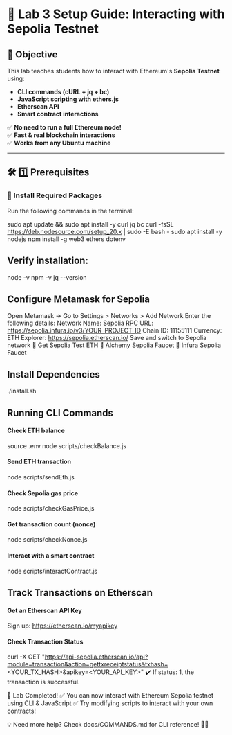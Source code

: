 # 📖 Lab 3 Setup Guide: Interacting with Sepolia Testnet

## 🎯 **Objective**
This lab teaches students how to interact with Ethereum's **Sepolia Testnet** using:
- **CLI commands (cURL + jq + bc)**  
- **JavaScript scripting with ethers.js**  
- **Etherscan API**  
- **Smart contract interactions**  

✅ **No need to run a full Ethereum node!**  
✅ **Fast & real blockchain interactions**  
✅ **Works from any Ubuntu machine**  

---

## 🛠 **1️⃣ Prerequisites**
### **🔹 Install Required Packages**
Run the following commands in the terminal:

sudo apt update && sudo apt install -y curl jq bc
curl -fsSL https://deb.nodesource.com/setup_20.x | sudo -E bash -
sudo apt install -y nodejs
npm install -g web3 ethers dotenv

## Verify installation:

node -v
npm -v
jq --version



## Configure Metamask for Sepolia
Open Metamask → Go to Settings > Networks > Add Network
Enter the following details:
Network Name: Sepolia
RPC URL: https://sepolia.infura.io/v3/YOUR_PROJECT_ID
Chain ID: 11155111
Currency: ETH
Explorer: https://sepolia.etherscan.io/
Save and switch to Sepolia network
🔹 Get Sepolia Test ETH
🔗 Alchemy Sepolia Faucet
🔗 Infura Sepolia Faucet

## Install Dependencies
./install.sh


## Running CLI Commands
#### Check ETH balance

source .env
node scripts/checkBalance.js

#### Send ETH transaction
node scripts/sendEth.js

#### Check Sepolia gas price
node scripts/checkGasPrice.js

#### Get transaction count (nonce)
node scripts/checkNonce.js

#### Interact with a smart contract
node scripts/interactContract.js

## Track Transactions on Etherscan
#### Get an Etherscan API Key
Sign up: https://etherscan.io/myapikey

#### Check Transaction Status
curl -X GET "https://api-sepolia.etherscan.io/api?module=transaction&action=gettxreceiptstatus&txhash=<YOUR_TX_HASH>&apikey=<YOUR_API_KEY>"
✔️ If status: 1, the transaction is successful.

🎯 Lab Completed!
✅ You can now interact with Ethereum Sepolia testnet using CLI & JavaScript
✅ Try modifying scripts to interact with your own contracts!

💡 Need more help? Check docs/COMMANDS.md for CLI reference! 🚀🔥
